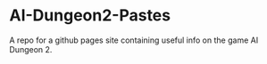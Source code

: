 # AI-Dungeon2-Pastes
A repo for a github pages site containing useful info on the game AI Dungeon 2.
